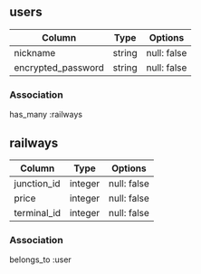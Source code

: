 ## users

| Column             | Type       | Options          |
| ------------------ | ---------- | ---------------- |
| nickname           | string     | null: false      |
| encrypted_password | string     | null: false      |

### Association
has_many :railways


## railways

| Column             | Type       | Options           |
| ------------------ | ---------- | ----------------- |
| junction_id        | integer    | null: false       |
| price              | integer    | null: false       |
| terminal_id        | integer    | null: false       |

### Association
belongs_to :user
